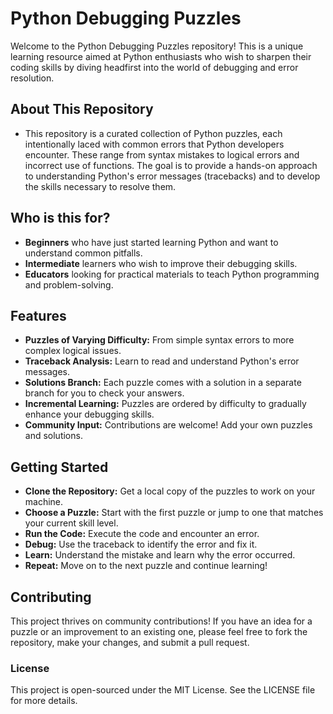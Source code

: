 # Python Debugging Puzzles

Welcome to the Python Debugging Puzzles repository! This is a unique learning resource aimed at Python enthusiasts who wish to sharpen their coding skills by diving headfirst into the world of debugging and error resolution.


## About This Repository

- This repository is a curated collection of Python puzzles, each intentionally laced with common errors that Python developers encounter. These range from syntax mistakes to logical errors and incorrect use of functions. The goal is to provide a hands-on approach to understanding Python's error messages (tracebacks) and to develop the skills necessary to resolve them.


## Who is this for?

-  **Beginners** who have just started learning Python and want to understand common pitfalls.
-  **Intermediate** learners who wish to improve their debugging skills.
-  **Educators** looking for practical materials to teach Python programming and problem-solving.


## Features

-  **Puzzles of Varying Difficulty:** From simple syntax errors to more complex logical issues.
-  **Traceback Analysis:** Learn to read and understand Python's error messages.
-  **Solutions Branch:** Each puzzle comes with a solution in a separate branch for you to check your answers.
-  **Incremental Learning:** Puzzles are ordered by difficulty to gradually enhance your debugging skills.
-  **Community Input:** Contributions are welcome! Add your own puzzles and solutions.


## Getting Started

-  **Clone the Repository:** Get a local copy of the puzzles to work on your machine.
-  **Choose a Puzzle:** Start with the first puzzle or jump to one that matches your current skill level.
-  **Run the Code:** Execute the code and encounter an error.
-  **Debug:** Use the traceback to identify the error and fix it.
-  **Learn:** Understand the mistake and learn why the error occurred.
-  **Repeat:** Move on to the next puzzle and continue learning!


## Contributing

This project thrives on community contributions! If you have an idea for a puzzle or an improvement to an existing one, please feel free to fork the repository, make your changes, and submit a pull request.


### License

This project is open-sourced under the MIT License. See the LICENSE file for more details.
